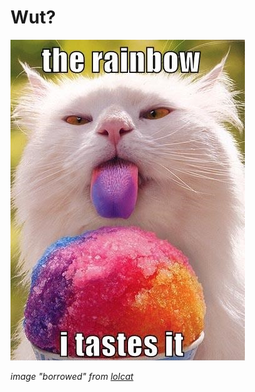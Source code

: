# Wut?

![](https://github.com/mbaraa/lsdcat/raw/main/assets/nom.jpg)

_image "borrowed" from [lolcat](https://github.com/busyloop/lolcat/blob/master/ass/nom.jpg)_
